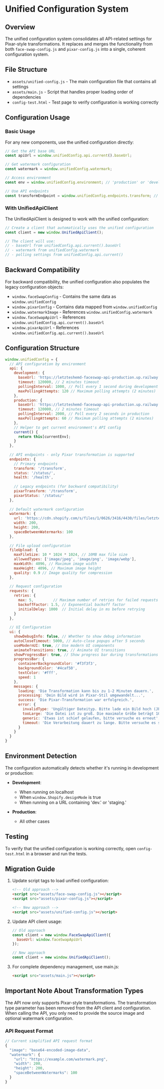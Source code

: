 # Unified Configuration System

## Overview

The unified configuration system consolidates all API-related settings for Pixar-style transformations. It replaces and merges the functionality from both `face-swap-config.js` and `pixar-config.js` into a single, coherent configuration system.

## File Structure

- `assets/unified-config.js` - The main configuration file that contains all settings
- `assets/main.js` - Script that handles proper loading order of dependencies 
- `config-test.html` - Test page to verify configuration is working correctly

## Configuration Usage

### Basic Usage

For any new components, use the unified configuration directly:

```javascript
// Get the API base URL
const apiUrl = window.unifiedConfig.api.current().baseUrl;

// Get watermark configuration
const watermark = window.unifiedConfig.watermark;

// Access environment
const env = window.unifiedConfig.environment; // 'production' or 'development'

// Use API endpoints
const transformEndpoint = window.unifiedConfig.endpoints.transform; // '/transform'
```

### With UnifiedApiClient

The UnifiedApiClient is designed to work with the unified configuration:

```javascript
// Create a client that automatically uses the unified configuration
const client = new window.UnifiedApiClient();

// The client will use:
// - baseUrl from unifiedConfig.api.current().baseUrl
// - watermark from unifiedConfig.watermark
// - polling settings from unifiedConfig.api.current()
```

## Backward Compatibility

For backward compatibility, the unified configuration also populates the legacy configuration objects:

- `window.faceSwapConfig` - Contains the same data as `window.unifiedConfig`
- `window.pixarConfig` - Contains data mapped from `window.unifiedConfig`
- `window.watermarkImage` - References `window.unifiedConfig.watermark`
- `window.faceSwapApiUrl` - References `window.unifiedConfig.api.current().baseUrl`
- `window.pixarApiUrl` - References `window.unifiedConfig.api.current().baseUrl`

## Configuration Structure

```javascript
window.unifiedConfig = {
  // API configuration by environment
  api: {
    development: {
      baseUrl: 'https://letzteshemd-faceswap-api-production.up.railway.app',
      timeout: 120000, // 2 minutes timeout
      pollingInterval: 1000, // Poll every 1 second during development
      maxPollingAttempts: 120 // Maximum polling attempts (2 minutes)
    },
    production: {
      baseUrl: 'https://letzteshemd-faceswap-api-production.up.railway.app',
      timeout: 120000, // 2 minutes timeout
      pollingInterval: 2000, // Poll every 2 seconds in production
      maxPollingAttempts: 60 // Maximum polling attempts (2 minutes)
    },
    // Helper to get current environment's API config
    current() {
      return this[currentEnv];
    }
  },
  
  // API endpoints - only Pixar transformation is supported
  endpoints: {
    // Primary endpoints
    transform: '/transform',
    status: '/status/',
    health: '/health',
    
    // Legacy endpoints (for backward compatibility)
    pixarTransform: '/transform',
    pixarStatus: '/status/'
  },
  
  // Default watermark configuration
  watermark: {
    url: 'https://cdn.shopify.com/s/files/1/0626/3416/4430/files/letzteshemd-watermark.png',
    width: 200,
    height: 200,
    spaceBetweenWatermarks: 100
  },
  
  // File upload configuration
  fileUpload: {
    maxFileSize: 10 * 1024 * 1024, // 10MB max file size
    allowedTypes: ['image/jpeg', 'image/png', 'image/webp'],
    maxWidth: 4096, // Maximum image width
    maxHeight: 4096, // Maximum image height
    quality: 0.9 // Image quality for compression
  },
  
  // Request configuration
  requests: {
    retries: {
      max: 5,         // Maximum number of retries for failed requests
      backoffFactor: 1.5, // Exponential backoff factor
      initialDelay: 1000  // Initial delay in ms before retrying
    }
  },
  
  // UI Configuration
  ui: {
    showDebugInfo: false, // Whether to show debug information
    autoCloseTimeout: 5000, // Auto-close popups after 5 seconds
    useModernUI: true, // Use modern UI components
    animateTransitions: true, // Animate UI transitions
    showProgressBar: true, // Show progress bar during transformations
    progressBar: {
      containerBackgroundColor: '#f3f3f3',
      backgroundColor: '#4caf50',
      textColor: '#fff',
      speed: 1
    },
    messages: {
      loading: 'Die Transformation kann bis zu 1-2 Minuten dauern.',
      processing: 'Dein Bild wird in Pixar-Stil umgewandelt...',
      success: 'Die Pixar-Transformation war erfolgreich.',
      error: {
        invalidType: 'Ungültiger Dateityp. Bitte lade ein Bild hoch (JPG oder PNG)',
        tooLarge: 'Die Datei ist zu groß. Die maximale Größe beträgt 10 MB.',
        generic: 'Etwas ist schief gelaufen, bitte versuche es erneut',
        timeout: 'Die Verarbeitung dauert zu lange. Bitte versuche es später erneut.'
      }
    }
  }
}
```

## Environment Detection

The configuration automatically detects whether it's running in development or production:

- **Development**: 
  - When running on localhost
  - When `window.Shopify.designMode` is true
  - When running on a URL containing 'dev.' or 'staging.'

- **Production**:
  - All other cases

## Testing

To verify that the unified configuration is working correctly, open `config-test.html` in a browser and run the tests.

## Migration Guide

1. Update script tags to load unified configuration:
   ```html
   <!-- Old approach -->
   <script src="assets/face-swap-config.js"></script>
   <script src="assets/pixar-config.js"></script>
   
   <!-- New approach -->
   <script src="assets/unified-config.js"></script>
   ```

2. Update API client usage:
   ```javascript
   // Old approach
   const client = new window.FaceSwapApiClient({
     baseUrl: window.faceSwapApiUrl
   });
   
   // New approach
   const client = new window.UnifiedApiClient();
   ```

3. For complete dependency management, use main.js:
   ```html
   <script src="assets/main.js"></script>
   ```

## Important Note About Transformation Types

The API now only supports Pixar-style transformations. The transformation type parameter has been removed from the API client and configuration. When calling the API, you only need to provide the source image and optional watermark configuration.

### API Request Format

```javascript
// Current simplified API request format
{
  "image": "base64-encoded-image-data",
  "watermark": {
    "url": "https://example.com/watermark.png",
    "width": 200,
    "height": 200,
    "spaceBetweenWatermarks": 100
  }
}
``` 